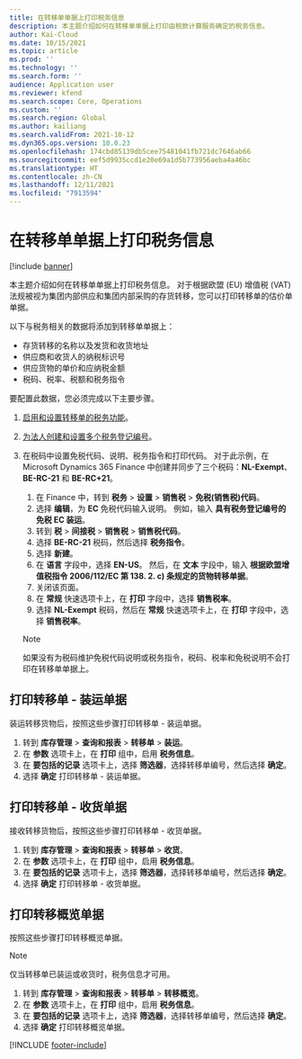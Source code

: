 ```yaml
---
title: 在转移单单据上打印税务信息
description: 本主题介绍如何在转移单单据上打印由税款计算服务确定的税务信息。
author: Kai-Cloud
ms.date: 10/15/2021
ms.topic: article
ms.prod: ''
ms.technology: ''
ms.search.form: ''
audience: Application user
ms.reviewer: kfend
ms.search.scope: Core, Operations
ms.custom: ''
ms.search.region: Global
ms.author: kailiang
ms.search.validFrom: 2021-10-12
ms.dyn365.ops.version: 10.0.23
ms.openlocfilehash: 174cbd85139db5cee75481041fb721dc7646ab66
ms.sourcegitcommit: eef5d9935ccd1e20e69a1d5b773956aeba4a46bc
ms.translationtype: HT
ms.contentlocale: zh-CN
ms.lasthandoff: 12/11/2021
ms.locfileid: "7913594"
---
```

# <a name="print-tax-information-on-transfer-order-documents"></a>在转移单单据上打印税务信息

[!include [banner](../../includes/banner.md)]

本主题介绍如何在转移单单据上打印税务信息。 对于根据欧盟 (EU) 增值税 (VAT) 法规被视为集团内部供应和集团内部采购的存货转移，您可以打印转移单的估价单单据。 

以下与税务相关的数据将添加到转移单单据上：

- 存货转移的名称以及发货和收货地址
- 供应商和收货人的纳税标识号
- 供应货物的单价和应纳税金额
- 税码、税率、税额和税务指令

要配置此数据，您必须完成以下主要步骤。

1. [启用和设置转移单的税务功能](tasks/Tax-feature-support-for-transfer-order.md)。
2. [为法人创建和设置多个税务登记编号](emea-multiple-vat-registration-numbers.md)。
3. 在税码中设置免税代码、说明、税务指令和打印代码。 对于此示例，在 Microsoft Dynamics 365 Finance 中创建并同步了三个税码：**NL-Exempt**、**BE-RC-21** 和 **BE-RC+21**。

    1. 在 Finance 中，转到 **税务** \> **设置** \> **销售税** \> **免税(销售税)代码**。
    2. 选择 **编辑**，为 **EC** 免税代码输入说明。 例如，输入 **具有税务登记编号的免税 EC 装运**。
    3. 转到 **税** \> **间接税** \> **销售税** \> **销售税代码**。
    4. 选择 **BE-RC-21** 税码，然后选择 **税务指令**。
    5. 选择 **新建**。
    6. 在 **语言** 字段中，选择 **EN-US**。 然后，在 **文本** 字段中，输入 **根据欧盟增值税指令 2006/112/EC 第 138. 2. c) 条规定的货物转移单据**。
    7. 关闭该页面。
    8. 在 **常规** 快速选项卡上，在 **打印** 字段中，选择 **销售税率**。
    8. 选择 **NL-Exempt** 税码，然后在 **常规** 快速选项卡上，在 **打印** 字段中，选择 **销售税率**。

    > [!NOTE] 
    > 如果没有为税码维护免税代码说明或税务指令，税码、税率和免税说明不会打印在转移单单据上。

## <a name="print-the-transfer-order---shipment-document"></a>打印转移单 - 装运单据

装运转移货物后，按照这些步骤打印转移单 - 装运单据。

1. 转到 **库存管理** \> **查询和报表** \> **转移单** \> **装运**。
2. 在 **参数** 选项卡上，在 **打印** 组中，启用 **税务信息**。
3. 在 **要包括的记录** 选项卡上，选择 **筛选器**，选择转移单编号，然后选择 **确定**。
4. 选择 **确定** 打印转移单 - 装运单据。

## <a name="print-the-transfer-order---receipt-document"></a>打印转移单 - 收货单据

接收转移货物后，按照这些步骤打印转移单 - 收货单据。

1. 转到 **库存管理** \> **查询和报表** \> **转移单** \> **收货**。
2. 在 **参数** 选项卡上，在 **打印** 组中，启用 **税务信息**。
3. 在 **要包括的记录** 选项卡上，选择 **筛选器**，选择转移单编号，然后选择 **确定**。
4. 选择 **确定** 打印转移单 - 收货单据。

## <a name="print-the-transfer-overview-document"></a>打印转移概览单据

按照这些步骤打印转移概览单据。

> [!NOTE]
> 仅当转移单已装运或收货时，税务信息才可用。

1. 转到 **库存管理** \> **查询和报表** \> **转移单** \> **转移概览**。
2. 在 **参数** 选项卡上，在 **打印** 组中，启用 **税务信息**。
3. 在 **要包括的记录** 选项卡上，选择 **筛选器**，选择转移单编号，然后选择 **确定**。
4. 选择 **确定** 打印转移概览单据。

[!INCLUDE [footer-include](../../includes/footer-banner.md)]
